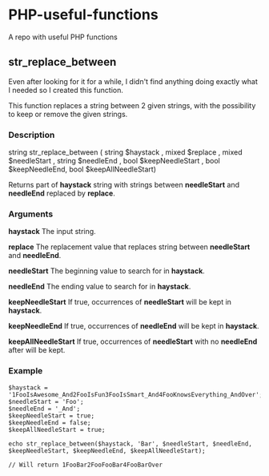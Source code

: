 # PHP-useful-functions

A repo with useful PHP functions


## str_replace_between

Even after looking for it for a while, I didn't find anything doing exactly what I needed so I created this function.

This function replaces a string between 2 given strings, with the possibility to keep or remove the given strings.


### Description

string str_replace_between ( string $haystack , mixed $replace , mixed $needleStart , string $needleEnd , bool $keepNeedleStart , bool $keepNeedleEnd, bool $keepAllNeedleStart)

Returns part of **haystack** string with strings between **needleStart** and **needleEnd** replaced by **replace**.


### Arguments

**haystack**
    The input string.

**replace**
    The replacement value that replaces string between **needleStart** and **needleEnd**.

**needleStart**
    The beginning value to search for in **haystack**.

**needleEnd**
    The ending value to search for in **haystack**.

**keepNeedleStart**
    If true, occurrences of **needleStart** will be kept in **haystack**.

**keepNeedleEnd**
    If true, occurrences of **needleEnd** will be kept in **haystack**.

**keepAllNeedleStart**
    If true, occurrences of **needleStart** with no **needleEnd** after will be kept.


### Example

```
$haystack = '1FooIsAwesome_And2FooIsFun3FooIsSmart_And4FooKnowsEverything_AndOver';
$needleStart = 'Foo';
$needleEnd = '_And';
$keepNeedleStart = true;
$keepNeedleEnd = false;
$keepAllNeedleStart = true;

echo str_replace_between($haystack, 'Bar', $needleStart, $needleEnd, $keepNeedleStart, $keepNeedleEnd, $keepAllNeedleStart);

// Will return 1FooBar2FooFooBar4FooBarOver
```
